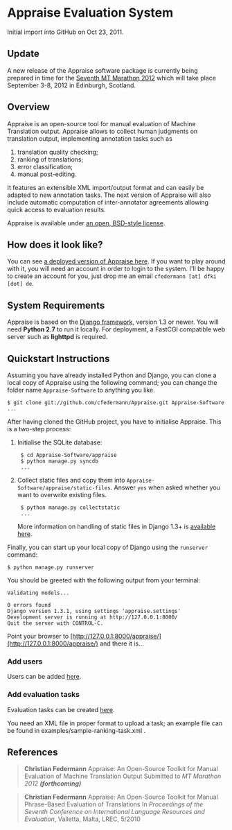 Appraise Evaluation System
==========================

Initial import into GitHub on Oct 23, 2011.

## Update

A new release of the Appraise software package is currently being prepared in time for the [Seventh MT Marathon 2012][1] which will take place September 3-8, 2012 in Edinburgh, Scotland.

## Overview

Appraise is an open-source tool for manual evaluation of Machine Translation output. Appraise allows to collect human judgments on translation output, implementing annotation tasks such as

  1. translation quality checking;
  2. ranking of translations;
  3. error classification;
  4. manual post-editing.

It features an extensible XML import/output format and can easily be adapted to new annotation tasks. The next version of Appraise will also include automatic computation of inter-annotator agreements allowing quick access to evaluation results.

Appraise is available under [an open, BSD-style license][4].

## How does it look like?

You can see [a deployed version of Appraise here][2]. If you want to play around with it, you will need an account in order to login to the system. I'll be happy to create an account for you, just drop me an email `cfedermann [at] dfki [dot] de`.

## System Requirements

Appraise is based on the [Django framework][3], version 1.3 or newer. You will need __Python 2.7__ to run it locally. For deployment, a FastCGI compatible web server such as __lighttpd__ is required.

## Quickstart Instructions

Assuming you have already installed Python and Django, you can clone a local copy of Appraise using the following command; you can change the folder name `Appraise-Software` to anything you like.

    $ git clone git://github.com/cfedermann/Appraise.git Appraise-Software
    ...

After having cloned the GitHub project, you have to initialise Appraise. This is a two-step process:

1. Initialise the SQLite database:

        $ cd Appraise-Software/appraise
        $ python manage.py syncdb
        ...

2. Collect static files and copy them into `Appraise-Software/appraise/static-files`. Answer `yes` when asked whether you want to overwrite existing files.

        $ python manage.py collectstatic
        ...

    More information on handling of static files in Django 1.3+ is [available here][5].

Finally, you can start up your local copy of Django using the `runserver` command:

    $ python manage.py runserver

You should be greeted with the following output from your terminal:

    Validating models...

    0 errors found
    Django version 1.3.1, using settings 'appraise.settings'
    Development server is running at http://127.0.0.1:8000/
    Quit the server with CONTROL-C.

Point your browser to [http://127.0.0.1:8000/appraise/](http://127.0.0.1:8000/appraise/) and there it is...

### Add users

Users can be added [here](http://127.0.0.1:8000/appraise/admin/auth/user/add/).

### Add evaluation tasks

Evaluation tasks can be created
[here](http://127.0.0.1:8000/appraise/admin/evaluation/evaluationtask/add/).

You need an XML file in proper format to upload a task; an example file can be found in
examples/sample-ranking-task.xml .

## References

> __Christian Federmann__
> Appraise: An Open-Source Toolkit for Manual Evaluation of Machine Translation Output
> Submitted to _MT Marathon 2012_ ___(forthcoming)___

> __Christian Federmann__
> Appraise: An Open-Source Toolkit for Manual Phrase-Based Evaluation of Translations
> In _Proceedings of the Seventh Conference on International Language Resources and Evaluation_, Valletta, Malta, LREC, 5/2010

[1]: http://www.statmt.org/mtm12/
[2]: http://www.dfki.de/appraise/
[3]: http://www.djangoproject.com/
[4]: https://raw.github.com/cfedermann/Appraise/master/appraise/LICENSE
[5]: https://docs.djangoproject.com/en/1.4/howto/static-files/
